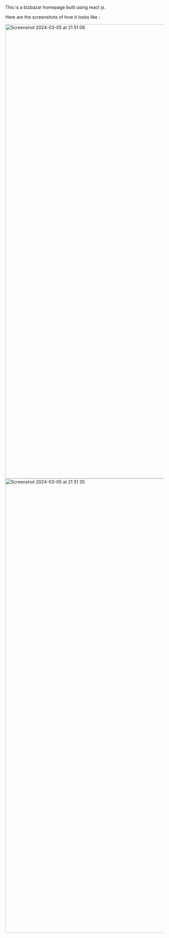 This is a bizbazar homepage built using react js.


Here are the screenshots of how it looks like : 

<img width="1440" alt="Screenshot 2024-03-05 at 21 51 06" src="https://github.com/bishwasojha/bizbazarr/assets/33860671/c6038e41-47b9-4b9d-ae19-0dad359279b2">
<img width="1440" alt="Screenshot 2024-03-05 at 21 51 35" src="https://github.com/bishwasojha/bizbazarr/assets/33860671/6c73ba00-41db-4ba5-8efe-c694aea77e98">
